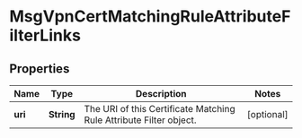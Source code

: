 

# MsgVpnCertMatchingRuleAttributeFilterLinks


## Properties

| Name | Type | Description | Notes |
|------------ | ------------- | ------------- | -------------|
|**uri** | **String** | The URI of this Certificate Matching Rule Attribute Filter object. |  [optional] |



